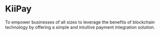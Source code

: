 # KiiPay
 To empower businesses of all sizes to leverage the benefits of blockchain technology by offering a simple and intuitive payment integration solution.
